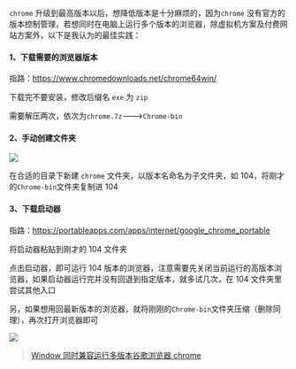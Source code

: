 `chrome` 升级到最高版本以后，想降低版本是十分麻烦的，因为`chrome` 没有官方的版本控制管理，若想同时在电脑上运行多个版本的浏览器，除虚拟机方案及付费网站方案外，以下是我认为的最佳实践：

#### 1、下载需要的浏览器版本

指路：https://www.chromedownloads.net/chrome64win/

下载完不要安装，修改后缀名 `exe` 为 `zip`

需要解压两次，依次为`chrome.7z`--->`Chrome-bin`

#### 2、手动创建文件夹

![ ](/md/Window运行低版本chrome/1.png)

在合适的目录下新建 `chrome` 文件夹，以版本名命名为子文件夹，如 104，将刚才的`Chrome-bin`文件夹复制进 104

#### 3、下载启动器

指路：https://portableapps.com/apps/internet/google_chrome_portable

将启动器粘贴到刚才的 104 文件夹

点击启动器，即可运行 104 版本的浏览器，注意需要先关闭当前运行的高版本浏览器，如果启动器运行完并没有回退到指定版本，就多试几次，在 104 文件夹里尝试其他入口

另，如果想用回最新版本的浏览器，就将刚刚的`Chrome-bin`文件夹压缩（删除同理），再次打开浏览器即可

![ ](/md/Window运行低版本chrome/2.png)

> [Window 同时兼容运行多版本谷歌浏览器 chrome](https://blog.csdn.net/qq_41914120/article/details/121395369)
